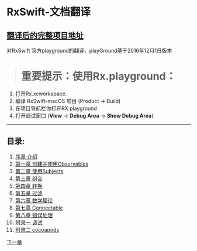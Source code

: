 # RxSwift-文档翻译

[翻译后的完整项目地址](https://github.com/DKJone/RxSwift)
---------------------
对RxSwift 官方playground的翻译，playGround基于2016年12月1日版本  
 
 
 > # 重要提示：使用Rx.playground：
 1.  打开Rx.xcworkspace.
 1. 编译 RxSwift-macOS 项目 (Product → Build)
 1. 在项目导航栏你打开RX playground
 1. 打开调试窗口 (**View** → **Debug Area** → **Show Debug Area**).
 ----  

## 目录:  
 1. [序章 介绍](/Introduction.md)  
 1. [第一章 创建并使用Observables](/Creating_and_Subscribing_to_Observables.md)  
 1. [第二章 使用Subjects](/Working_with_Subjects.md)  
 1. [第三章 组合](/Combining_Operators.md)  
 1. [第四章 转换](/Transforming_Operators.md)  
 1. [第五章 过滤](/Filtering_and_Conditional_Operators.md)  
 1. [第六章 数学理论](/Mathematical_and_Aggregate_Operators.md)  
 1. [第七章 Connectable](/Connectable_Operators.md)  
 1. [第八章 错误处理](/Error_Handling_Operators.md)  
 1. [附录一 调试](/Debugging_Operators.md)  
 1. [附录二 cocoapods](/Enable_RxSwift.md)  


 [下一章](/Introduction.md)
